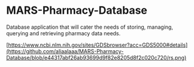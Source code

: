 # MARS-Pharmacy-Database
Database application that will cater the needs of storing, managing, querying and retrieving pharmacy data needs.

[https://www.ncbi.nlm.nih.gov/sites/GDSbrowser?acc=GDS5000#details](https://github.com/aliaalaaa/MARS-Pharmacy-Database/blob/e44317abf26ab93699d9f82e8205d8f2c020c720/rs.png)
